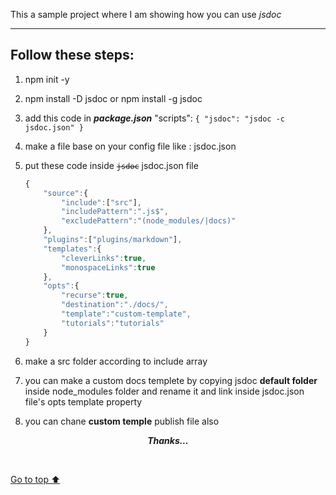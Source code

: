 This a sample project where I am showing how you can use *jsdoc*

<a id="top"></a>

***
Follow these steps: 
-------------------

[//]: # (jsdoc installation & working process)

[comment]: <> (second commets way)

[//]: <> (3rd commets way)

1. npm init -y
2. npm install -D jsdoc or npm install -g jsdoc 
3. add this code in ***package.json*** "scripts": `{ "jsdoc": "jsdoc -c jsdoc.json" }`
4. make a file base on your config file like : jsdoc.json
5. put these code inside <code>~~jsdoc~~</code> jsdoc.json file <br/>
    ```javascript
    {
        "source":{
            "include":["src"],
            "includePattern":".js$",
            "excludePattern":"(node_modules/|docs)"
        },
        "plugins":["plugins/markdown"],
        "templates":{
            "cleverLinks":true,
            "monospaceLinks":true
        },
        "opts":{
            "recurse":true,
            "destination":"./docs/",
            "template":"custom-template",
            "tutorials":"tutorials"
        }
    }
    ```

6.  make a src folder according to include array 
7.  you can make a custom docs templete by copying jsdoc __default folder__ inside node_modules folder and rename it and link inside jsdoc.json file's opts template property
8.  you can chane **custom temple** publish file also


***<p align="center">Thanks...</p>***

<!-- 
no | icon | effect
---|------|-------
01| 😄 | `:smile:`
02| 💓 | `:heart:`

  - [ ] check box
  - [x] check box  -->


<br/>

[Go to top ⬆️ ](#top)
